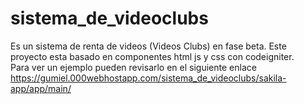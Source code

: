 # sistema_de_videoclubs
Es un sistema de renta de videos (Videos Clubs) en fase beta. Este proyecto esta basado en componentes html js y css con codeigniter.<br>
Para ver un ejemplo pueden revisarlo en el siguiente enlace<br>
https://gumiel.000webhostapp.com/sistema_de_videoclubs/sakila-app/app/main/
